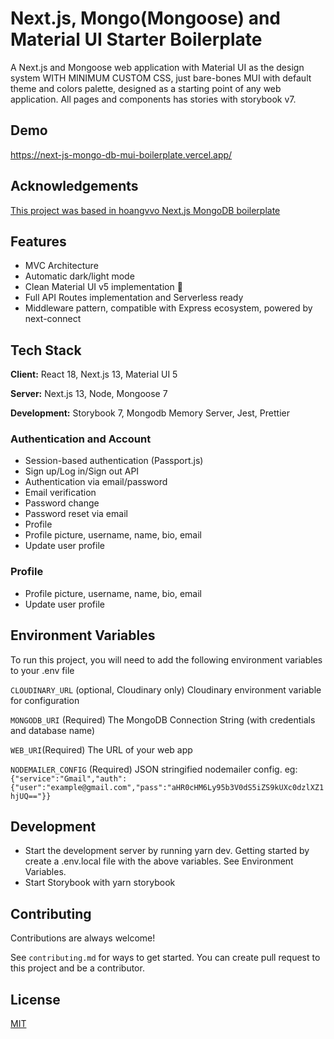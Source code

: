 
# Next.js, Mongo(Mongoose) and Material UI Starter Boilerplate

A Next.js and Mongoose web application with Material UI as the design system WITH MINIMUM CUSTOM CSS, just bare-bones MUI with default theme and colors palette, designed as a starting point of any web application. All pages and components has stories with storybook v7.


## Demo

https://next-js-mongo-db-mui-boilerplate.vercel.app/


## Acknowledgements
[This project was based in hoangvvo Next.js MongoDB boilerplate](https://stackedit.io/app#:~:text=based%20in%20hoangvvo-,Next.js%20MongoDB,-boilerplate)

## Features

- MVC Architecture
- Automatic dark/light mode
- Clean Material UI v5 implementation 💅
- Full API Routes implementation and Serverless ready
- Middleware pattern, compatible with Express ecosystem, powered by next-connect



## Tech Stack

**Client:** React 18, Next.js 13, Material UI 5

**Server:** Next.js 13, Node, Mongoose 7

**Development:** Storybook 7, Mongodb Memory Server, Jest, Prettier


### Authentication and Account
- Session-based authentication (Passport.js)
- Sign up/Log in/Sign out API
- Authentication via email/password
- Email verification
- Password change
- Password reset via email
- Profile
- Profile picture, username, name, bio, email
- Update user profile
### Profile
- Profile picture, username, name, bio, email
- Update user profile

## Environment Variables

To run this project, you will need to add the following environment variables to your .env file

`CLOUDINARY_URL` (optional, Cloudinary only) Cloudinary environment variable for configuration

`MONGODB_URI` (Required) The MongoDB Connection String (with credentials and database name)

`WEB_URI`(Required) The URL of your web app

`NODEMAILER_CONFIG` (Required) JSON stringified nodemailer config. eg: ```{"service":"Gmail","auth":{"user":"example@gmail.com","pass":"aHR0cHM6Ly95b3V0dS5iZS9kUXc0dzlXZ1hjUQ=="}}```
## Development
- Start the development server by running yarn dev. Getting started by create a .env.local file with the above variables. See Environment Variables.
- Start Storybook with yarn storybook

## Contributing

Contributions are always welcome!

See `contributing.md` for ways to get started. You can create pull request to this project and be a contributor.


## License

[MIT](https://choosealicense.com/licenses/mit/)

